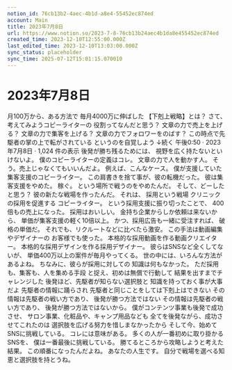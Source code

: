 ```yaml
---
notion_id: 76cb13b2-4aec-4b1d-a8e4-55452ec874ed
account: Main
title: 2023年7月8日
url: https://www.notion.so/2023-7-8-76cb13b24aec4b1da8e455452ec874ed
created_time: 2023-12-10T12:55:00.000Z
last_edited_time: 2023-12-10T13:03:00.000Z
sync_status: placeholder
sync_time: 2025-07-12T15:01:15.070010
---
```

# 2023年7月8日

月100万から、ある方法で
毎月4000万に伸ばした
【下剋上戦略】とは？
さて、考えてみようコピーライターの
役割ってなんだと思う？
文章の力で売上を上げる？
文章の力で集客を上げる？
文章の力でフォロワーをのばす？
この時点で先駆者の掌の上で転がされている
というのを自覚しよう
↓続く
午後0:50 · 2023年7月8日
·
1,024
件の表示
後発が勝ち残るためには、
視野を広く持たないといけないよ。
僕のコピーライターの定義はコレ。
文章の力で人を動かす人。
そう。売上じゃなくてもいいんだよ。
例えば、こんなケース。
僕が支援していた
集客支援のコピーライター。
この肩書きを捨て事が、彼の転機だった。
彼は集客支援をやめた。
稼ぐ。
という場所で戦うのをやめたんだ。
そして、どーしたと思う？
彼の新たな戦場を作ったんだ。
それは、
採用という戦場
クリニックの採用を促進する
コピーライター。
という採用支援に振り切ったことで、
400倍もの売上になった。
採用はおいしい。
金持ち企業からしか依頼は来ないから、
単価が集客支援の軽く10倍以上。
かつ、採用広告も一緒に受注すれば、
破格の単価だ。
それでも、リクルートなどに比べたら激安。
この手法は動画編集やデザイナーの
お客様でも使った。
本格的な採用動画を作る動画クリエイター。
本格的な採用デザインを作る採用デザイナー。
彼らはSNSなど全くしてないが、
単価400万以上の案件が毎月やってくる。
世の中には、いろんな方法があるよね。
ちなみに、彼らが採用に対しての
知識は何もなかった。
ただ採用も、集客も、人を集める手段
と捉え、初めは無償で行動して
結果を出すまでチャレンジした
後発ほど、先駆者が知らない選択肢と
知識を持っておく事が大事だよ
先駆者の情報に踊らされ
先駆者と同じことをしては下剋上はできない
その情報は先駆者の戦い方であり、
後発が勝つ方法ではない
その情報は先駆者の戦い方であり、
後発が勝つ方法ではないから。
僕がコンテンツ事業も後発で成功させ、
サロン事業、化粧品や、キャンプ用品なども
全てを後発ながら、成功させてこれたのは
選択肢を広げる努力を惜しまなかったから
そして今、始めてSNSに挑戦している。
コレには意味がある。
多くの人が一番初めに取り掛かるSNSを、
僕は一番最後に挑戦している。
勝てるところから攻略しようと考えた結果。
この順番になったんだよね。
あなたの人生です。
自分で戦場を選べる知恵と選択肢を持とうね。